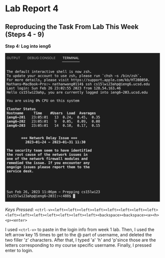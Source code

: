 # Lab Report 4

## Reproducing the Task From Lab This Week (Steps 4 - 9)

**Step 4: Log into ieng6**

![image](lab7-step4.png)

*Keys Pressed:* `<ctrl-v><left><left><left><left><left><left><left><left><left><left><left><left><left><left><left><backspace><backspace><a><h><p><enter>`

I used `<ctrl-v>` to paste in the login info from week 1 lab. Then, I used the left arrow key 15 times to get to the @ part of username, and deleted the two filler 'z' characters. After that, I typed 'a' 'h' and 'p'since those are the letters corresponding to my course specific username. Finally, I pressed enter to login.
